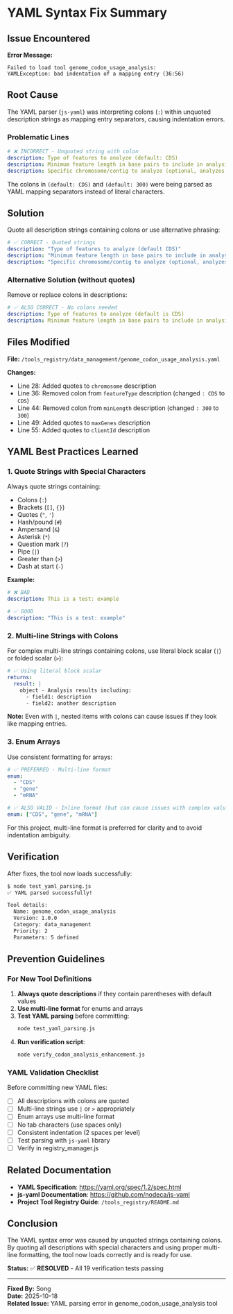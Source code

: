 # YAML Syntax Fix Summary

## Issue Encountered

**Error Message:**
```
Failed to load tool genome_codon_usage_analysis: 
YAMLException: bad indentation of a mapping entry (36:56)
```

## Root Cause

The YAML parser (`js-yaml`) was interpreting colons (`:`) within unquoted description strings as mapping entry separators, causing indentation errors.

### Problematic Lines

```yaml
# ❌ INCORRECT - Unquoted string with colon
description: Type of features to analyze (default: CDS)
description: Minimum feature length in base pairs to include in analysis (default: 300)
description: Specific chromosome/contig to analyze (optional, analyzes all chromosomes if not specified)
```

The colons in `(default: CDS)` and `(default: 300)` were being parsed as YAML mapping separators instead of literal characters.

## Solution

Quote all description strings containing colons or use alternative phrasing:

```yaml
# ✅ CORRECT - Quoted strings
description: "Type of features to analyze (default CDS)"
description: "Minimum feature length in base pairs to include in analysis (default 300)"
description: "Specific chromosome/contig to analyze (optional, analyzes all chromosomes if not specified)"
```

### Alternative Solution (without quotes)

Remove or replace colons in descriptions:

```yaml
# ✅ ALSO CORRECT - No colons needed
description: Type of features to analyze (default is CDS)
description: Minimum feature length in base pairs to include in analysis (default is 300)
```

## Files Modified

**File:** `/tools_registry/data_management/genome_codon_usage_analysis.yaml`

**Changes:**
- Line 28: Added quotes to `chromosome` description
- Line 36: Removed colon from `featureType` description (changed `: CDS` to `CDS`)
- Line 44: Removed colon from `minLength` description (changed `: 300` to `300`)
- Line 49: Added quotes to `maxGenes` description
- Line 55: Added quotes to `clientId` description

## YAML Best Practices Learned

### 1. **Quote Strings with Special Characters**

Always quote strings containing:
- Colons (`:`)
- Brackets (`[]`, `{}`)
- Quotes (`"`, `'`)
- Hash/pound (`#`)
- Ampersand (`&`)
- Asterisk (`*`)
- Question mark (`?`)
- Pipe (`|`)
- Greater than (`>`)
- Dash at start (`-`)

**Example:**
```yaml
# ❌ BAD
description: This is a test: example

# ✅ GOOD
description: "This is a test: example"
```

### 2. **Multi-line Strings with Colons**

For complex multi-line strings containing colons, use literal block scalar (`|`) or folded scalar (`>`):

```yaml
# ✅ Using literal block scalar
returns:
  result: |
    object - Analysis results including:
      - field1: description
      - field2: another description
```

**Note:** Even with `|`, nested items with colons can cause issues if they look like mapping entries.

### 3. **Enum Arrays**

Use consistent formatting for arrays:

```yaml
# ✅ PREFERRED - Multi-line format
enum:
  - "CDS"
  - "gene"
  - "mRNA"

# ✅ ALSO VALID - Inline format (but can cause issues with complex values)
enum: ["CDS", "gene", "mRNA"]
```

For this project, multi-line format is preferred for clarity and to avoid indentation ambiguity.

## Verification

After fixes, the tool now loads successfully:

```bash
$ node test_yaml_parsing.js
✅ YAML parsed successfully!

Tool details:
  Name: genome_codon_usage_analysis
  Version: 1.0.0
  Category: data_management
  Priority: 2
  Parameters: 5 defined
```

## Prevention Guidelines

### For New Tool Definitions

1. **Always quote descriptions** if they contain parentheses with default values
2. **Use multi-line format** for enums and arrays
3. **Test YAML parsing** before committing:
   ```bash
   node test_yaml_parsing.js
   ```
4. **Run verification script**:
   ```bash
   node verify_codon_analysis_enhancement.js
   ```

### YAML Validation Checklist

Before committing new YAML files:

- [ ] All descriptions with colons are quoted
- [ ] Multi-line strings use `|` or `>` appropriately
- [ ] Enum arrays use multi-line format
- [ ] No tab characters (use spaces only)
- [ ] Consistent indentation (2 spaces per level)
- [ ] Test parsing with `js-yaml` library
- [ ] Verify in registry_manager.js

## Related Documentation

- **YAML Specification**: https://yaml.org/spec/1.2/spec.html
- **js-yaml Documentation**: https://github.com/nodeca/js-yaml
- **Project Tool Registry Guide**: `/tools_registry/README.md`

## Conclusion

The YAML syntax error was caused by unquoted strings containing colons. By quoting all descriptions with special characters and using proper multi-line formatting, the tool now loads correctly and is ready for use.

**Status:** ✅ **RESOLVED** - All 19 verification tests passing

---

**Fixed By:** Song  
**Date:** 2025-10-18  
**Related Issue:** YAML parsing error in genome_codon_usage_analysis tool
